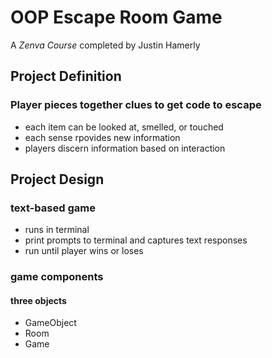 # OOP Escape Room Game

A *Zenva Course* completed by Justin Hamerly

## Project Definition

### Player pieces together clues to get code to escape

- each item can be looked at, smelled, or touched
- each sense rpovides new information
- players discern information based on interaction

## Project Design

### text-based game

- runs in terminal
- print prompts to terminal and captures text responses
- run until player wins or loses

### game components

#### three objects

- GameObject
- Room
- Game

